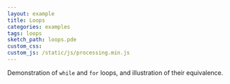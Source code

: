 ```yaml
---
layout: example
title: Loops
categories: examples
tags: loops
sketch_path: loops.pde
custom_css:
custom_js: /static/js/processing.min.js
---
```


Demonstration of `while` and `for` loops, and illustration of their equivalence.
